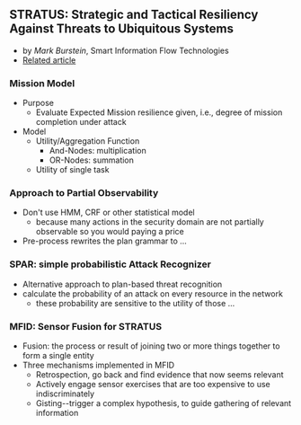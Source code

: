 STRATUS: Strategic and Tactical Resiliency Against Threats to Ubiquitous Systems
---

- by *Mark Burstein*, Smart Information Flow Technologies
- [Related article](http://ieeexplore.ieee.org/xpl/articleDetails.jsp?arnumber=6498378)

### Mission Model
- Purpose
	- Evaluate Expected Mission resilience given, i.e., degree of mission completion under attack
- Model
	- Utility/Aggregation Function
		- And-Nodes: multiplication
		- OR-Nodes: summation
	- Utility of single task

### Approach to Partial Observability
- Don't use HMM, CRF or other statistical model
	- because many actions in the security domain are not partially observable so you would paying a price
- Pre-process rewrites the plan grammar to ...
	
### SPAR: simple probabilistic Attack Recognizer
- Alternative approach to plan-based threat recognition
- calculate the probability of an attack on every resource in the network
	- these probability are sensitive to the utility of those ...

### MFID: Sensor Fusion for STRATUS
- Fusion: the process or result of joining two or more things together to form a single entity
- Three mechanisms implemented in MFID
	- Retrospection, go back and find evidence that now seems relevant
	- Actively engage sensor exercises that are too expensive to use indiscriminately
	- Gisting--trigger a complex hypothesis, to guide gathering of relevant information

	